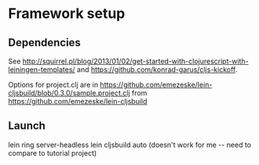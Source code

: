 Framework setup
===============

Dependencies
------------

See http://squirrel.pl/blog/2013/01/02/get-started-with-clojurescript-with-leiningen-templates/
and https://github.com/konrad-garus/cljs-kickoff.

Options for project.clj are in
https://github.com/emezeske/lein-cljsbuild/blob/0.3.0/sample.project.clj from
https://github.com/emezeske/lein-cljsbuild

Launch
------

lein ring server-headless
lein cljsbuild auto
(doesn't work for me -- need to compare to tutorial project) 